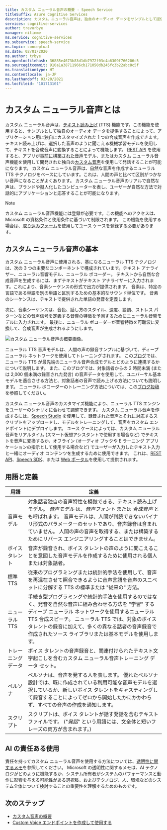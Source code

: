 ```yaml
---
title: カスタム ニューラル音声の概要 - Speech Service
titleSuffix: Azure Cognitive Services
description: カスタム ニューラル音声は、独自のオーディオ データをサンプルとして提供することによって、アプリケーション用にカスタマイズされた 1 つの合成音声を作成できるようにする、テキスト読み上げ機能です。
services: cognitive-services
author: trevorbye
manager: nitinme
ms.service: cognitive-services
ms.subservice: speech-service
ms.topic: conceptual
ms.date: 02/01/2020
ms.author: trbye
ms.openlocfilehash: 36885e4673b83d1db7972f03c4a6309f766206c5
ms.sourcegitcommit: 910a1a38711966cb171050db245fc3b22abc8c5f
ms.translationtype: HT
ms.contentlocale: ja-JP
ms.lasthandoff: 03/20/2021
ms.locfileid: "101713101"
---
```

# <a name="what-is-custom-neural-voice"></a>カスタム ニューラル音声とは

カスタム ニューラル音声は、[テキスト読み上げ](./text-to-speech.md) (TTS) 機能です。この機能を使用すると、サンプルとして独自のオーディオ データを提供することによって、アプリケーション用に独自にカスタマイズされた 1 つの合成音声を作成できます。 テキスト読み上げは、選択した音声のように聞こえる機械学習モデルを使用して、テキストを合成音声に変換することによって機能します。 [REST API](./rest-text-to-speech.md) を使用すると、アプリが[事前に構築された音声](./language-support.md#neural-voices)モデル、またはカスタム ニューラル音声機能を使用して開発された独自の[カスタム音声](./how-to-custom-voice-prepare-data.md)を使用して発話することが可能になります。 カスタム ニューラル音声は、自然な音声を作成するニューラル TTS テクノロジをベースにしています。これは、人間の声と比べて区別がつかない音声になることがよくあります。
カスタム ニューラル音声のリアルで自然な声は、ブランドや擬人化したコンピューターを表し、ユーザーが自然な方法で対話的にアプリケーションと応答することが可能になります。

> [!NOTE]
> カスタム ニューラル音声機能には登録が必要です。この機能へのアクセスは、Microsoft の資格条件と使用条件に基づいて制限されます。 この機能を使用する場合は、[取り込みフォーム](https://aka.ms/customneural)を使用してユース ケースを登録する必要があります。

## <a name="the-basics-of-custom-neural-voice"></a>カスタム ニューラル音声の基本

カスタム ニューラル音声に使用される、基になるニューラル TTS テクノロジは、次の 3 つの主要なコンポーネントで構成されています。テキスト アナライザー、ニューラル音響モデル、ニューラル ボコーダー。 テキストから自然な合成音声を生成するには、まずテキストがテキスト アナライザーに入力されます。これにより、音素シーケンスの形式で出力が提供されます。 音素は、特定の言語である単語を別の単語と区別するための基本的なサウンド単位です。 音素のシーケンスは、テキストで提供された単語の発音を定義します。 

次に、音素シーケンスは、音色、話し方のスタイル、速度、語調、ストレス パターンなどの音声信号を定義する音響の特徴を予測するためにニューラル音響モデルに入力されます。 最後に、ニューラル ボコーダーが音響特徴を可聴波に変換して、合成音声が生成されるようにします。

![カスタム ニューラル音声の概要画像。](./media/custom-voice/cnv-intro.png)

ニューラル TTS 音声モデルは、人間の声の録音サンプルに基づいて、ディープ ニューラル ネットワークを使用してトレーニングされます。 この[ブログ](https://techcommunity.microsoft.com/t5/azure-ai/neural-text-to-speech-extends-support-to-15-more-languages-with/ba-p/1505911)では、ニューラル TTS が最先端のニューラル音声合成モデルとどのように連携するかについて説明します。 また、このブログでは、対象話者からの 2 時間未満 (または 2,000 個未満の録音された発言) の音声データを使用して、ユニバーサル基本モデルを適合させる方法と、対象話者の音声で読み上げる方法についても説明します。 ニューラル ボコーダーのトレーニング方法については、この[ブログ投稿](https://techcommunity.microsoft.com/t5/azure-ai/azure-neural-tts-upgraded-with-hifinet-achieving-higher-audio/ba-p/1847860)を参照してください。

カスタム ニューラル音声のカスタマイズ機能により、ニューラル TTS エンジンをユーザーのシナリオに合わせて調整できます。 カスタム ニューラル音声を作成するには、[Speech Studio](https://speech.microsoft.com/customvoice) を使用して、録音された音声とそれに対応するスクリプトをアップロードし、モデルをトレーニングして、音声をカスタム エンドポイントにデプロイします。 ユース ケースによっては、カスタム ニューラル音声をリアルタイム (スマート仮想アシスタントで使用する場合など) でテキストを音声に変換するか、オフライン (オーディオ ブックや E ラーニング アプリケーションの指示として使用する場合など) でユーザーが入力したテキスト入力と一緒にオーディオ コンテンツを生成するために使用できます。 これは、[REST API](./rest-text-to-speech.md)、[Speech SDK](./get-started-text-to-speech.md?pivots=programming-language-csharp&tabs=script%2cwindowsinstall)、または [Web ポータル](https://speech.microsoft.com/audiocontentcreation)を使用して提供されます。

## <a name="terms-and-definitions"></a>用語と定義

| **用語**      | **定義**                                                                                                                                                                                                                                                                                                                                                                                       |
|---------------|------------------------------------------------------------------------------------------------------------------------------------------------------------------------------------------------------------------------------------------------------------------------------------------------------------------------------------------------------------------------------------------------------|
| 音声モデル   | 対象話者独自の音声特性を模倣できる、テキスト読み上げモデル。 *音声モデル* は、*音声フォント* または *合成音声* とも呼ばれます。 音声モデルは、人間が判読できないバイナリ形式のパラメーターのセットであり、音声録音は含まれていません。 人間の声の音声を取得する、または構築するためにリバース エンジニアリングすることはできません。 |
| ボイス タレント  | 音声が録音され、ボイス タレントの声のように聞こえることを意図した音声モデルを作成するために使用される個人または対象話者。                                                                                                                                                                                                                                                   |
| 標準 TTS  | 従来のプログラミングまたは統計的手法を使用して、音声を再混在させて照合できるように音声言語を音声のスニペットに分解する TTS の標準または "従来の" 方法。                                                                                                                                                                                                    |
| ニューラル TTS    | 手続き型プログラミングや統計的手法を使用するのではなく、発音を自然な音声に組み合わせる方法を "学習" するディープ ニューラル ネットワークを使用するニューラル TTS 合成スピーチ。 ニューラル TTS では、対象のボイス タレントの録音に加えて、多くの異なる話者の音声録音で作成されたソース ライブラリまたは基本モデルを使用します。          |
| トレーニング データ | ボイス タレントの音声録音と、関連付けられたテキスト文字起こしを含むカスタム ニューラル音声トレーニング データ セット。                                                                                                                                                                                                                                                               |
| ペルソナ       | ペルソナは、音声を発する人を表します。 優れたペルソナ設計では、既に作成されている利用可能な音声モデルを選択しているか、新しいボイス タレントをキャスティングして録音することによってゼロから開始したかにかかわらず、すべての音声の作成を通知します。                                                                                                |
| スクリプト        | スクリプトは、ボイス タレントが話す発話を含むテキスト ファイルです。 ("*発話*" という用語には、文全体と短いフレーズの両方が含まれます。)                                                                                                                                                                                                                               |

## <a name="responsible-use-of-ai"></a>AI の責任ある使用

責任を持ってカスタム ニューラル音声を使用する方法については、[透明性に関するメモ](/legal/cognitive-services/speech-service/custom-neural-voice/transparency-note-custom-neural-voice?context=/azure/cognitive-services/speech-service/context/context)を参照してください。 Microsoft の透明性に関するメモは、AI テクノロジがどのように機能するか、システム所有者がシステムのパフォーマンスと動作に影響を与える可能性がある選択肢、およびテクノロジ、人、環境などのシステム全体について検討することの重要性を理解するためのものです。

## <a name="next-steps"></a>次のステップ

* [カスタム音声の概要](how-to-custom-voice.md)
* [Custom Voice エンドポイントを作成して使用する](how-to-custom-voice-create-voice.md)